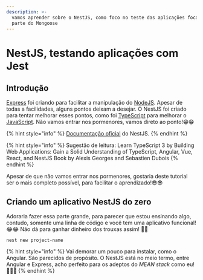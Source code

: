 ```yaml
---
description: >-
  vamos aprender sobre o NestJS, como foco no teste das aplicações focado na
  parte do Mongoose
---
```


# NestJS, testando aplicações com Jest

## Introdução

[Express](https://pt.wikipedia.org/wiki/Express.js) foi criando para facilitar a manipulação do [NodeJS](https://pt.wikipedia.org/wiki/Node.js). Apesar de todas a facilidades, alguns pontos deixam a desejar. O NestJS foi criado para tentar melhorar esses pontos, como foi [TypeScript](https://en.wikipedia.org/wiki/TypeScript) para melhorar o [JavaScript](https://pt.wikipedia.org/wiki/JavaScript).  Não vamos entrar nos pormenores, vamos direto ao ponto!😁😁

{% hint style="info" %}
[Documentação oficial](https://docs.nestjs.com/) do NestJS.
{% endhint %}

{% hint style="info" %}
Sugestão de leitura: Learn TypeScript 3 by Building Web Applications: Gain a Solid Understanding of TypeScript, Angular, Vue, React, and NestJS Book by Alexis Georges and Sebastien Dubois
{% endhint %}

Apesar de que não vamos entrar nos pormenores, gostaria deste tutorial ser o mais completo possível, para facilitar o aprendizado!😎😎

## Criando um aplicativo NestJS do zero

Adoraria fazer essa parte grande, para parecer que estou ensinando algo, contudo, somente uma linha de código e você tem uma aplicativo funcional!😂😂 Não dá para ganhar dinheiro dos trouxas assim! 🤣🤣



```text
nest new project-name
```

{% hint style="info" %}
Vai demorar um pouco para instalar, como o Angular. São parecidos de propósito. O NestJS está no meio termo, entre Angular e Express, acho perfeito para os adeptos do _MEAN stack_ como eu!  🥰🥰🥰
{% endhint %}











